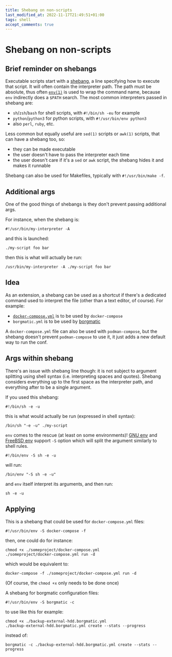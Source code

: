 ```yaml
---
title: Shebang on non-scripts
last_modified_at: 2022-11-17T21:49:51+01:00
tags: shell
accept_comments: true
---
```


# Shebang on non-scripts

## Brief reminder on shebangs

Executable scripts start with a [shebang](https://en.wikipedia.org/wiki/Shebang_(Unix)), a line specifying how to execute that script.
It will often contain the interpreter path.
The path must be absolute, thus often [`env(1)`](https://pubs.opengroup.org/onlinepubs/9699919799/utilities/env.html) is used to wrap the command name, because `env` indirectly does a `$PATH` search.
The most common interpreters passed in shebang are:
- `sh`/`zsh`/`bash` for shell scripts, with `#!/bin/sh -eu` for example
- `python`/`python3` for python scripts, with `#!/usr/bin/env python3`
- also `perl`, `ruby`, etc.

Less common but equally useful are `sed(1)` scripts or `awk(1)` scripts, that can have a shebang too, so:
- they can be made executable
- the user doesn't have to pass the interpreter each time
- the user doesn't care if it's a `sed` or `awk` script, the shebang hides it and makes it runnable

Shebang can also be used for Makefiles, typically with `#!/usr/bin/make -f`.

## Additional args

One of the good things of shebangs is they don't prevent passing additional args.

For instance, when the shebang is:

	#!/usr/bin/my-interpreter -A

and this is launched:

	./my-script foo bar

then this is what will actually be run:

	/usr/bin/my-interpreter -A ./my-script foo bar

## Idea

As an extension, a shebang can be used as a shortcut if there's a dedicated command used to interpret the file (other than a text editor, of course).
For example:
- [`docker-compose.yml`](https://docs.docker.com/compose/compose-file/compose-file-v3/) is to be used by `docker-compose`
- `borgmatic.yml` is to be used by [borgmatic](https://torsion.org/borgmatic/)

A `docker-compose.yml` file can also be used with `podman-compose`, but the shebang doesn't prevent `podman-compose` to use it, it just adds a new default way to run the conf.

## Args within shebang

There's an issue with shebang line though: it is not subject to argument splitting using shell syntax (i.e. interpreting spaces and quotes). Shebang considers everything up to the first space as the interpreter path, and everything after to be a single argument.

If you used this shebang:

	#!/bin/sh -e -u

this is what would actually be run (expressed in shell syntax):

	/bin/sh "-e -u" ./my-script

`env` comes to the rescue (at least on some environments)! [GNU env](https://manpages.debian.org/unstable/coreutils/env.1.en.html) and [FreeBSD env](https://www.freebsd.org/cgi/man.cgi?query=env&apropos=0&sektion=0&arch=default&format=html) support `-S` option which will split the argument similarly to shell rules.

	#!/bin/env -S sh -e -u

will run:

	/bin/env "-S sh -e -u"

and `env` itself interpret its arguments, and then run:

	sh -e -u

## Applying

This is a shebang that could be used for `docker-compose.yml` files:

	#!/usr/bin/env -S docker-compose -f

then, one could do for instance:

	chmod +x ./someproject/docker-compose.yml
	./someproject/docker-compose.yml run -d

which would be equivalent to:

	docker-compose -f ./someproject/docker-compose.yml run -d

(Of course, the `chmod +x` only needs to be done once)

A shebang for borgmatic configuration files:

	#!/usr/bin/env -S borgmatic -c

to use like this for example:

	chmod +x ./backup-external-hdd.borgmatic.yml
	./backup-external-hdd.borgmatic.yml create --stats --progress

instead of:

	borgmatic -c ./backup-external-hdd.borgmatic.yml create --stats --progress

